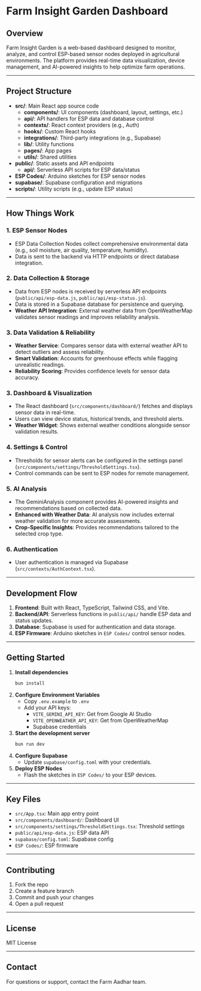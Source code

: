 # Farm Insight Garden Dashboard

## Overview
Farm Insight Garden is a web-based dashboard designed to monitor, analyze, and control ESP-based sensor nodes deployed in agricultural environments. The platform provides real-time data visualization, device management, and AI-powered insights to help optimize farm operations.

---

## Project Structure

- **src/**: Main React app source code
  - **components/**: UI components (dashboard, layout, settings, etc.)
  - **api/**: API handlers for ESP data and database control
  - **contexts/**: React context providers (e.g., Auth)
  - **hooks/**: Custom React hooks
  - **integrations/**: Third-party integrations (e.g., Supabase)
  - **lib/**: Utility functions
  - **pages/**: App pages
  - **utils/**: Shared utilities
- **public/**: Static assets and API endpoints
  - **api/**: Serverless API scripts for ESP data/status
- **ESP Codes/**: Arduino sketches for ESP sensor nodes
- **supabase/**: Supabase configuration and migrations
- **scripts/**: Utility scripts (e.g., update ESP status)

---

## How Things Work

### 1. ESP Sensor Nodes
- ESP Data Collection Nodes collect comprehensive environmental data (e.g., soil moisture, air quality, temperature, humidity).
- Data is sent to the backend via HTTP endpoints or direct database integration.

### 2. Data Collection & Storage
- Data from ESP nodes is received by serverless API endpoints (`public/api/esp-data.js`, `public/api/esp-status.js`).
- Data is stored in a Supabase database for persistence and querying.
- **Weather API Integration**: External weather data from OpenWeatherMap validates sensor readings and improves reliability analysis.

### 3. Data Validation & Reliability
- **Weather Service**: Compares sensor data with external weather API to detect outliers and assess reliability.
- **Smart Validation**: Accounts for greenhouse effects while flagging unrealistic readings.
- **Reliability Scoring**: Provides confidence levels for sensor data accuracy.

### 3. Dashboard & Visualization
- The React dashboard (`src/components/dashboard/`) fetches and displays sensor data in real-time.
- Users can view device status, historical trends, and threshold alerts.
- **Weather Widget**: Shows external weather conditions alongside sensor validation results.

### 4. Settings & Control
- Thresholds for sensor alerts can be configured in the settings panel (`src/components/settings/ThresholdSettings.tsx`).
- Control commands can be sent to ESP nodes for remote management.

### 5. AI Analysis
- The GeminiAnalysis component provides AI-powered insights and recommendations based on collected data.
- **Enhanced with Weather Data**: AI analysis now includes external weather validation for more accurate assessments.
- **Crop-Specific Insights**: Provides recommendations tailored to the selected crop type.

### 6. Authentication
- User authentication is managed via Supabase (`src/contexts/AuthContext.tsx`).

---

## Development Flow

1. **Frontend**: Built with React, TypeScript, Tailwind CSS, and Vite.
2. **Backend/API**: Serverless functions in `public/api/` handle ESP data and status updates.
3. **Database**: Supabase is used for authentication and data storage.
4. **ESP Firmware**: Arduino sketches in `ESP Codes/` control sensor nodes.

---

## Getting Started

1. **Install dependencies**
   ```sh
   bun install
   ```
2. **Configure Environment Variables**
   - Copy `.env.example` to `.env`
   - Add your API keys:
     - `VITE_GEMINI_API_KEY`: Get from Google AI Studio
     - `VITE_OPENWEATHER_API_KEY`: Get from OpenWeatherMap
     - Supabase credentials
3. **Start the development server**
   ```sh
   bun run dev
   ```
4. **Configure Supabase**
   - Update `supabase/config.toml` with your credentials.
5. **Deploy ESP Nodes**
   - Flash the sketches in `ESP Codes/` to your ESP devices.

---

## Key Files
- `src/App.tsx`: Main app entry point
- `src/components/dashboard/`: Dashboard UI
- `src/components/settings/ThresholdSettings.tsx`: Threshold settings
- `public/api/esp-data.js`: ESP data API
- `supabase/config.toml`: Supabase config
- `ESP Codes/`: ESP firmware

---

## Contributing
1. Fork the repo
2. Create a feature branch
3. Commit and push your changes
4. Open a pull request

---

## License
MIT License

---

## Contact
For questions or support, contact the Farm Aadhar team.
